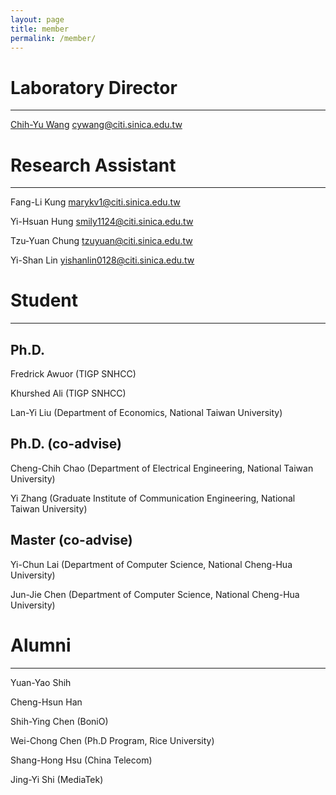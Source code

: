 ```yaml
---
layout: page
title: member
permalink: /member/
---
```


# Laboratory Director

----------------

[Chih-Yu Wang](http://tom.ky) <cywang@citi.sinica.edu.tw>




# Research Assistant

----------------

Fang-Li Kung <marykv1@citi.sinica.edu.tw>

Yi-Hsuan Hung <smily1124@citi.sinica.edu.tw>

Tzu-Yuan Chung <tzuyuan@citi.sinica.edu.tw>

Yi-Shan Lin <yishanlin0128@citi.sinica.edu.tw>

# Student

----------------

## Ph.D.

Fredrick Awuor (TIGP SNHCC)

Khurshed Ali (TIGP SNHCC)

Lan-Yi Liu (Department of Economics, National Taiwan University)

## Ph.D. (co-advise)

Cheng-Chih Chao (Department of Electrical Engineering, National Taiwan University)

Yi Zhang (Graduate Institute of Communication Engineering, National Taiwan University)


## Master (co-advise)

Yi-Chun Lai (Department of Computer Science, National Cheng-Hua University)

Jun-Jie Chen (Department of Computer Science, National Cheng-Hua University)

# Alumni

----------------

Yuan-Yao Shih 

Cheng-Hsun Han

Shih-Ying Chen (BoniO)

Wei-Chong Chen (Ph.D Program, Rice University)

Shang-Hong Hsu (China Telecom)

Jing-Yi Shi (MediaTek)
